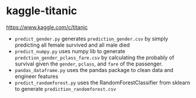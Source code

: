 # kaggle-titanic
https://www.kaggle.com/c/titanic

* `predict_gender.py` generates `prediction_gender.csv` by simply predicting all female survived and all male died
* `predict_numpy.py` uses numpy lib to generate `predction_gender_pclass_fare.csv` by calculating the probably of
survival given the `gender`, `pclass`, and `fare` of the passenger.
* `pandas_dataframe.py` uses the pandas package to clean data and engineer features
* `predict_randomforest.py` uses the RandomForestClassifier from sklearn to generate `prediction_randomforest.csv`